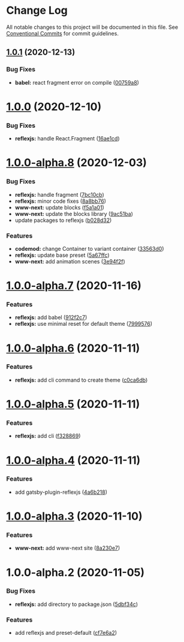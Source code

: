 # Change Log

All notable changes to this project will be documented in this file.
See [Conventional Commits](https://conventionalcommits.org) for commit guidelines.

## [1.0.1](https://github.com/reflexjs/reflex/compare/reflexjs@1.0.0...reflexjs@1.0.1) (2020-12-13)


### Bug Fixes

* **babel:** react fragment error on compile ([00759a8](https://github.com/reflexjs/reflex/commit/00759a816c2784c211e0d47e150f7ccedd66b2ea))





# [1.0.0](https://github.com/reflexjs/reflex/compare/reflexjs@1.0.0-alpha.8...reflexjs@1.0.0) (2020-12-10)


### Bug Fixes

* **reflexjs:** handle React.Fragment ([16ae1cd](https://github.com/reflexjs/reflex/commit/16ae1cdee53df54b1b6bb929186530d6d8768391))





# [1.0.0-alpha.8](https://github.com/reflexjs/reflex/compare/reflexjs@1.0.0-alpha.7...reflexjs@1.0.0-alpha.8) (2020-12-03)


### Bug Fixes

* **reflexjs:** handle fragment ([7bc10cb](https://github.com/reflexjs/reflex/commit/7bc10cb4dd1b0db4cab5896b803b248f4b02282c))
* **reflexjs:** minor code fixes ([8a8bb76](https://github.com/reflexjs/reflex/commit/8a8bb76bdcb8bcd05878186b5900e121627f1a55))
* **www-next:** update blocks ([f5a1a01](https://github.com/reflexjs/reflex/commit/f5a1a010feb0f9284d780bfa6ad948ec2704563d))
* **www-next:** update the blocks library ([9ac51ba](https://github.com/reflexjs/reflex/commit/9ac51ba95ad1f9626cde9e1e54e622d8ed4a32ad))
* update packages to reflexjs ([b028d32](https://github.com/reflexjs/reflex/commit/b028d328ddbbd41e6bd023a2c6317128aa4c284e))


### Features

* **codemod:** change Container to variant container ([33563d0](https://github.com/reflexjs/reflex/commit/33563d06087a2c7762a6b26027ef9677acc579c3))
* **reflexjs:** update base preset ([5a67ffc](https://github.com/reflexjs/reflex/commit/5a67ffc1b3c1b0500e41e3b3dfa6a45d318a84eb))
* **www-next:** add animation scenes ([3e94f2f](https://github.com/reflexjs/reflex/commit/3e94f2f6d9f852e006c5453ce0043d59953e0f5b))





# [1.0.0-alpha.7](https://github.com/reflexjs/reflex/compare/reflexjs@1.0.0-alpha.6...reflexjs@1.0.0-alpha.7) (2020-11-16)


### Features

* **reflexjs:** add babel ([912f2c7](https://github.com/reflexjs/reflex/commit/912f2c77ee7ab000fbbda9d068c43556f5397dd6))
* **reflexjs:** use minimal reset for default theme ([7999576](https://github.com/reflexjs/reflex/commit/799957641abe1875ac8c07027ae3abdde2951e5e))





# [1.0.0-alpha.6](https://github.com/reflexjs/reflex/compare/reflexjs@1.0.0-alpha.5...reflexjs@1.0.0-alpha.6) (2020-11-11)


### Features

* **reflexjs:** add cli command to create theme ([c0ca6db](https://github.com/reflexjs/reflex/commit/c0ca6db1b90853c4cca26adb8e8fb60633ca5393))





# [1.0.0-alpha.5](https://github.com/reflexjs/reflex/compare/reflexjs@1.0.0-alpha.4...reflexjs@1.0.0-alpha.5) (2020-11-11)


### Features

* **reflexjs:** add cli ([f328869](https://github.com/reflexjs/reflex/commit/f3288697d512aaf8d1ede1c35334e77e9b18729f))





# [1.0.0-alpha.4](https://github.com/reflexjs/reflex/compare/reflexjs@1.0.0-alpha.3...reflexjs@1.0.0-alpha.4) (2020-11-11)


### Features

* add gatsby-plugin-reflexjs ([4a6b218](https://github.com/reflexjs/reflex/commit/4a6b21809bb551ce3fb41595830f60b4eeb832f4))





# [1.0.0-alpha.3](https://github.com/reflexjs/reflex/compare/reflexjs@1.0.0-alpha.2...reflexjs@1.0.0-alpha.3) (2020-11-10)


### Features

* **www-next:** add www-next site ([8a230e7](https://github.com/reflexjs/reflex/commit/8a230e7e43d1bb6a25c7332501547ee0f9eea080))





# 1.0.0-alpha.2 (2020-11-05)


### Bug Fixes

* **reflexjs:** add directory to package.json ([5dbf34c](https://github.com/reflexjs/reflex/commit/5dbf34c8e8dcc431c8b05c4688b584a8b15d04a3))


### Features

* add reflexjs and preset-default ([cf7e6a2](https://github.com/reflexjs/reflex/commit/cf7e6a25901a3685e959bf4024b3c839adbce72b))
